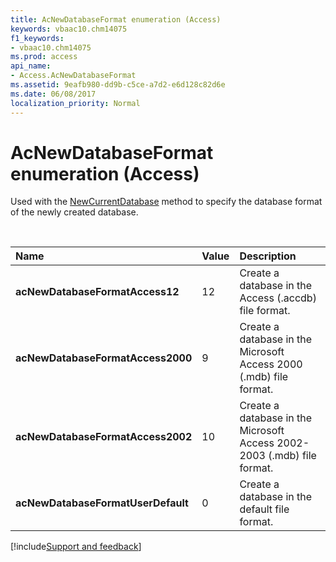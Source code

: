 ```yaml
---
title: AcNewDatabaseFormat enumeration (Access)
keywords: vbaac10.chm14075
f1_keywords:
- vbaac10.chm14075
ms.prod: access
api_name:
- Access.AcNewDatabaseFormat
ms.assetid: 9eafb980-dd9b-c5ce-a7d2-e6d128c82d6e
ms.date: 06/08/2017
localization_priority: Normal
---
```



# AcNewDatabaseFormat enumeration (Access)

Used with the [NewCurrentDatabase](Access.Application.NewCurrentDatabase.md) method to specify the database format of the newly created database.

<br/>

|Name|Value|Description|
|:-----|:-----|:-----|
|**acNewDatabaseFormatAccess12**|12|Create a database in the Access (.accdb) file format.|
|**acNewDatabaseFormatAccess2000**|9|Create a database in the Microsoft Access 2000 (.mdb) file format.|
|**acNewDatabaseFormatAccess2002**|10|Create a database in the Microsoft Access 2002-2003 (.mdb) file format.|
|**acNewDatabaseFormatUserDefault**|0|Create a database in the default file format.|

[!include[Support and feedback](~/includes/feedback-boilerplate.md)]